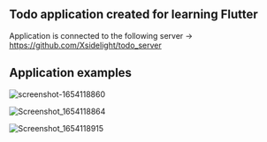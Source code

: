 

## Todo application created for learning Flutter


Application is connected to the following server -> https://github.com/Xsidelight/todo_server

## Application examples

![screenshot-1654118860](https://user-images.githubusercontent.com/74029793/171506119-18ddea59-7602-48d4-ba57-14d7a61bd8b2.png)


![Screenshot_1654118864](https://user-images.githubusercontent.com/74029793/171505724-f51e193b-de67-4e41-8fef-c5365d2649da.png)

![Screenshot_1654118915](https://user-images.githubusercontent.com/74029793/171505735-5cf2e67c-06f7-4752-9593-ce5e362a9b42.png)
